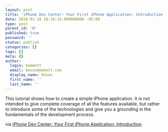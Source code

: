 ```yaml
---
layout: post
title: 'iPhone Dev Center: Your First iPhone Application: Introduction'
date: 2010-01-18 18:10:33.000000000 -05:00
type: post
parent_id: '0'
published: true
password: ''
status: publish
categories: []
tags: []
meta: {}
author:
  login: kemmott
  email: kevan@emmott.com
  display_name: Kevan
  first_name: ''
  last_name: ''
---
```

<p>This tutorial shows how to create a simple iPhone application. It is not intended to give complete coverage of all the features available, but rather to introduce some of the technologies and give you a grounding in the fundamentals of the development process.</p>
<p>via <a href="http://developer.apple.com/iphone/library/documentation/iPhone/Conceptual/iPhone101/Articles/00_Introduction.html">iPhone Dev Center: Your First iPhone Application: Introduction</a>.</p>
